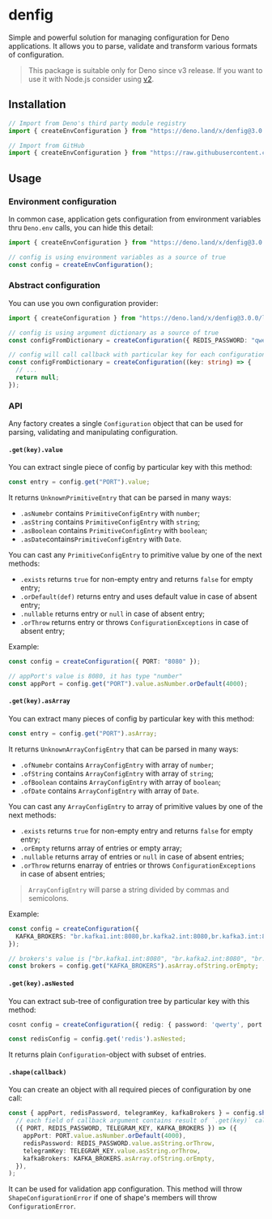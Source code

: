 # denfig

Simple and powerful solution for managing configuration for Deno applications.
It allows you to parse, validate and transform various formats of configuration.

> This package is suitable only for Deno since v3 release. If you want to use it
> with Node.js consider using
> [v2](https://github.com/igorkamyshev/denfig/tree/v2-node).

## Installation

```ts
// Import from Deno's third party module registry
import { createEnvConfiguration } from "https://deno.land/x/denfig@3.0.0/lib.ts";

// Import from GitHub
import { createEnvConfiguration } from "https://raw.githubusercontent.com/igorkamyshev/denfig/3.0.0/lib.ts";
```

## Usage

### Environment configuration

In common case, application gets configuration from environment variables thru
`Deno.env` calls, you can hide this detail:

```ts
import { createEnvConfiguration } from "https://deno.land/x/denfig@3.0.0/lib.ts";

// config is using environment variables as a source of true
const config = createEnvConfiguration();
```

### Abstract configuration

You can use you own configuration provider:

```ts
import { createConfiguration } from "https://deno.land/x/denfig@3.0.0/lib.ts";

// config is using argument dictionary as a source of true
const configFromDictionary = createConfiguration({ REDIS_PASSWORD: "qwerty" });

// config will call callback with particular key for each configuration piece
const configFromDictionary = createConfiguration((key: string) => {
  // ...
  return null;
});
```

### API

Any factory creates a single `Configuration` object that can be used for
parsing, validating and manipulating configuration.

#### `.get(key).value`

You can extract single piece of config by particular key with this method:

```ts
const entry = config.get("PORT").value;
```

It returns `UnknownPrimitiveEntry` that can be parsed in many ways:

- `.asNumebr` contains `PrimitiveConfigEntry` with `number`;
- `.asString` contains `PrimitiveConfigEntry` with `string`;
- `.asBoolean` contains `PrimitiveConfigEntry` with `boolean`;
- `.asDate`contains`PrimitiveConfigEntry` with `Date`.

You can cast any `PrimitiveConfigEntry` to primitive value by one of the next
methods:

- `.exists` returns `true` for non-empty entry and returns `false` for empty
  entry;
- `.orDefault(def)` returns entry and uses default value in case of absent
  entry;
- `.nullable` returns entry or `null` in case of absent entry;
- `.orThrow` returns entry or throws `ConfigurationExceptions` in case of absent
  entry;

Example:

```ts
const config = createConfiguration({ PORT: "8080" });

// appPort's value is 8080, it has type "number"
const appPort = config.get("PORT").value.asNumber.orDefault(4000);
```

#### `.get(key).asArray`

You can extract many pieces of config by particular key with this method:

```ts
const entry = config.get("PORT").asArray;
```

It returns `UnknownArrayConfigEntry` that can be parsed in many ways:

- `.ofNumebr` contains `ArrayConfigEntry` with array of `number`;
- `.ofString` contains `ArrayConfigEntry` with array of `string`;
- `.ofBoolean` contains `ArrayConfigEntry` with array of `boolean`;
- `.ofDate` contains `ArrayConfigEntry` with array of `Date`.

You can cast any `ArrayConfigEntry` to array of primitive values by one of the
next methods:

- `.exists` returns `true` for non-empty entry and returns `false` for empty
  entry;
- `.orEmpty` returns array of entries or empty array;
- `.nullable` returns array of entries or `null` in case of absent entries;
- `.orThrow` returns enarray of entries or throws `ConfigurationExceptions` in
  case of absent entries;

> `ArrayConfigEntry` will parse a string divided by commas and semicolons.

Example:

```ts
const config = createConfiguration({
  KAFKA_BROKERS: "br.kafka1.int:8080,br.kafka2.int:8080,br.kafka3.int:8080",
});

// brokers's value is ["br.kafka1.int:8080", "br.kafka2.int:8080", "br.kafka3.int:8080"]
const brokers = config.get("KAFKA_BROKERS").asArray.ofString.orEmpty;
```

#### `.get(key).asNested`

You can extract sub-tree of configuration tree by particular key with this
method:

```ts
cosnt config = createConfiguration({ redig: { password: 'qwerty', port: 1337 }});

const redisConfig = config.get('redis').asNested;
```

It returns plain `Configuration`-object with subset of entries.

#### `.shape(callback)`

You can create an object with all required pieces of configuration by one call:

```ts
const { appPort, redisPassword, telegramKey, kafkaBrokers } = config.shape(
  // each field of callback argument contains result of `.get(key)` call
  ({ PORT, REDIS_PASSWORD, TELEGRAM_KEY, KAFKA_BROKERS }) => ({
    appPort: PORT.value.asNumber.orDefault(4000),
    redisPassword: REDIS_PASSWORD.value.asString.orThrow,
    telegramKey: TELEGRAM_KEY.value.asString.orThrow,
    kafkaBrokers: KAFKA_BROKERS.asArray.ofString.orEmpty,
  }),
);
```

It can be used for validation app configuration. This method will throw
`ShapeConfigurationError` if one of shape's members will throw
`ConfigurationError`.

